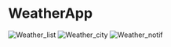 # WeatherApp
![Weather_list](https://user-images.githubusercontent.com/33901783/115124318-1bed6c00-9fdf-11eb-86a3-7f14413a696b.jpeg)
![Weather_city](https://user-images.githubusercontent.com/33901783/115124315-1abc3f00-9fdf-11eb-90f0-e535d90392f6.jpeg)
![Weather_notif](https://user-images.githubusercontent.com/33901783/115124311-17c14e80-9fdf-11eb-8ec2-8cf50d02f05d.jpeg)
